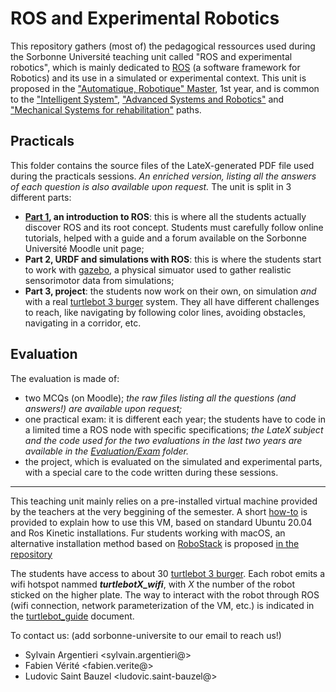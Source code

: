 # ROS and Experimental Robotics

This repository gathers (most of) the pedagogical ressources used during the Sorbonne Université teaching unit called "ROS and experimental robotics", which is mainly dedicated to [ROS](https://www.ros.org/) (a software framework for Robotics) and its use in a simulated or experimental context. 
This unit is proposed in the ["Automatique, Robotique" Master]([https://www.google.com](https://sciences.sorbonne-universite.fr/formation-sciences/offre-de-formation/masters/master-automatique-robotique)), 1st year, and is common to the ["Intelligent System"](https://sciences.sorbonne-universite.fr/formation-sciences/offre-de-formation/masters/master-automatique-robotique/parcours-ingenierie-des), ["Advanced Systems and Robotics"](https://sciences.sorbonne-universite.fr/formation-sciences/offre-de-formation/masters/master-automatique-robotique/parcours-systemes) and ["Mechanical Systems for rehabilitation"](https://sciences.sorbonne-universite.fr/formation-sciences/offre-de-formation/masters/master-electronique-energie-electrique-automatique-1) paths.


## Practicals
This folder contains the source files of the LateX-generated PDF file used during the practicals sessions. *An enriched version, listing all the answers of each question is also available upon request.*
The unit is split in 3 different parts:
- **[Part 1](Practicals/Part_1), an introduction to ROS**: this is where all the students actually discover ROS and its root concept. Students must carefully follow online tutorials, helped with a guide and a forum available on the Sorbonne Université Moodle unit page;
- **Part 2, URDF and simulations with ROS**: this is where the students start to work with [gazebo](https://gazebosim.org/), a physical simuator used to gather realistic sensorimotor data from simulations;
- **Part 3, project**: the students now work on their own, on simulation *and* with a real [turtlebot 3 burger](https://emanual.robotis.com/docs/en/platform/turtlebot3/overview/) system. They all have different challenges to reach, like navigating by following color lines, avoiding obstacles, navigating in a corridor, etc.

## Evaluation
The evaluation is made of:
- two MCQs (on Moodle); *the raw files listing all the questions (and answers!) are available upon request;*
- one practical exam: it is different each year; the students have to code in a limited time a ROS node with specific specifications; *the LateX subject and the code used for the two evaluations in the last two years are available in the [Evaluation/Exam](Evaluation/Exam) folder.*
- the project, which is evaluated on the simulated and experimental parts, with a special care to the code written during these sessions.

---

This teaching unit mainly relies on a pre-installed virtual machine provided by the teachers at the very beggining of the semester. A short [how-to](Practicals/Installation/installation.pdf) is provided to explain how to use this VM, based on standard Ubuntu 20.04 and Ros Kinetic installations. Fur students working with macOS, an alternative installation method based on [RoboStack](https://robostack.github.io/) is proposed [in the repository](Practicals/macOS/Robostack_on_macOS.pdf)

The students have access to about 30 [turtlebot 3 burger](https://emanual.robotis.com/docs/en/platform/turtlebot3/overview/). Each robot emits a wifi hotspot nammed ***turtlebotX_wifi***, with $X$ the number of the robot sticked on the higher plate. The way to interact with the robot through ROS (wifi connection, network parameterization of the VM, etc.) is indicated in the [turtlebot_guide](Practicals/Turtlebot_guide/turtlebot_guide.pdf) document.


To contact us: (add sorbonne-universite to our email to reach us!)
- Sylvain Argentieri <sylvain.argentieri@>
- Fabien Vérité <fabien.verite@>
- Ludovic Saint Bauzel <ludovic.saint-bauzel@>